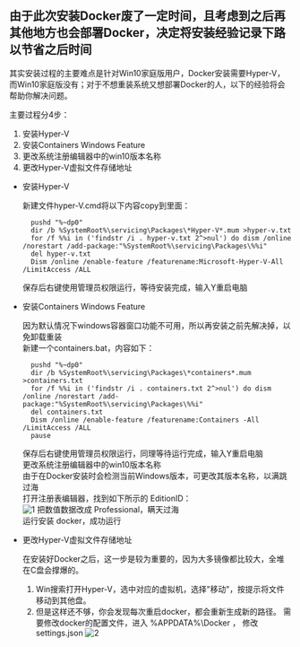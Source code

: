 ## 由于此次安装Docker废了一定时间，且考虑到之后再其他地方也会部署Docker，决定将安装经验记录下路以节省之后时间
    
其实安装过程的主要难点是针对Win10家庭版用户，Docker安装需要Hyper-V，而Win10家庭版没有；对于不想重装系统又想部署Docker的人，以下的经验将会帮助你解决问题。
  
主要过程分4步：
1. 安装Hyper-V
2. 安装Containers Windows Feature
3. 更改系统注册编辑器中的win10版本名称
4. 更改Hyper-V虚拟文件存储地址
    
- 安装Hyper-V

    新建文件hyper-V.cmd将以下内容copy到里面：
    
    ```
      pushd "%~dp0"
      dir /b %SystemRoot%\servicing\Packages\*Hyper-V*.mum >hyper-v.txt
      for /f %%i in ('findstr /i . hyper-v.txt 2^>nul') do dism /online /norestart /add-package:"%SystemRoot%\servicing\Packages\%%i"
      del hyper-v.txt
      Dism /online /enable-feature /featurename:Microsoft-Hyper-V-All /LimitAccess /ALL
    ```
    
    保存后右键使用管理员权限运行，等待安装完成，输入Y重启电脑
    
- 安装Containers Windows Feature

    因为默认情况下windows容器窗口功能不可用，所以再安装之前先解决掉，以免卸载重装  
    新建一个containers.bat，内容如下：
    
    ```
      pushd "%~dp0"
      dir /b %SystemRoot%\servicing\Packages\*containers*.mum >containers.txt
      for /f %%i in ('findstr /i . containers.txt 2^>nul') do dism /online /norestart /add-package:"%SystemRoot%\servicing\Packages\%%i"
      del containers.txt
      Dism /online /enable-feature /featurename:Containers -All /LimitAccess /ALL
      pause
    ```
    
    保存后右键使用管理员权限运行，同理等待运行完成，输入Y重启电脑  
    更改系统注册编辑器中的win10版本名称  
    由于在Docker安装时会检测当前Windows版本，可更改其版本名称，以满跳过海  
    打开注册表编辑器，找到如下所示的 EditionID：  
    ![1](https://img-blog.csdnimg.cn/20190330220903603.png?x-oss-process=image/watermark,type_ZmFuZ3poZW5naGVpdGk,shadow_10,text_aHR0cHM6Ly9ibG9nLmNzZG4ubmV0L2l0bmVyZA==,size_16,color_FFFFFF,t_70)
    把数值数据改成 Professional，瞒天过海  
    运行安装 docker，成功运行
    
- 更改Hyper-V虚拟文件存储地址

    在安装好Docker之后，这一步是较为重要的，因为大多镜像都比较大，全堆在C盘会撑爆的。  
    1. Win搜索打开Hyper-V，选中对应的虚拟机，选择"移动"，按提示将文件移动到其他盘。
    2. 但是这样还不够，你会发现每次重启docker，都会重新生成新的路径。 需要修改docker的配置文件，进入 %APPDATA%\Docker ， 修改 settings.json
    ![2](https://img2020.cnblogs.com/blog/1000786/202005/1000786-20200520155417164-1395397912.png)
  
